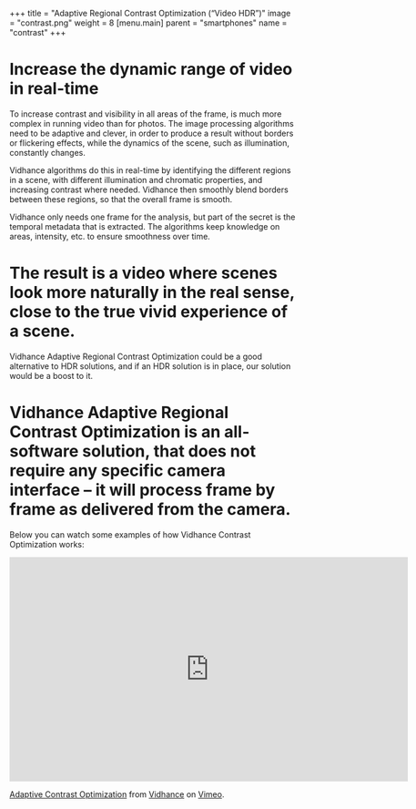 +++
title = "Adaptive Regional Contrast Optimization (“Video HDR”)"
image = "contrast.png"
weight = 8
[menu.main]
parent = "smartphones"
name = "contrast"
+++

# Increase the dynamic range of video in real-time

To increase contrast and visibility in all areas of the frame, is much more complex in running video than for photos. The image processing algorithms need to be adaptive and clever, in order to produce a result without borders or flickering effects, while the dynamics of the scene, such as illumination, constantly changes.

Vidhance algorithms do this in real-time by identifying the different regions in a scene, with different illumination and chromatic properties, and increasing contrast where needed. Vidhance then smoothly blend borders between these regions, so that the overall frame is smooth. 

Vidhance only needs one frame for the analysis, but part of the secret is the temporal metadata that is extracted. The algorithms keep knowledge on areas, intensity, etc. to ensure smoothness over time. 

# The result is a video where scenes look more naturally in the real sense, close to the true vivid experience of a scene.  

Vidhance Adaptive Regional Contrast Optimization could be a good alternative to HDR solutions, and if an HDR solution is in place, our solution would be a boost to it. 

# Vidhance Adaptive Regional Contrast Optimization is an all-software solution, that does not require any specific camera interface – it will process frame by frame as delivered from the camera. 

Below you can watch some examples of how Vidhance Contrast Optimization works:

<iframe src="https://player.vimeo.com/video/159425347?title=0&byline=0&portrait=0" width="700" height="394" frameborder="0" webkitallowfullscreen mozallowfullscreen allowfullscreen></iframe>
<p><a href="https://vimeo.com/159425347">Adaptive Contrast Optimization</a> from <a href="https://vimeo.com/user49017225">Vidhance</a> on <a href="https://vimeo.com">Vimeo</a>.</p>

